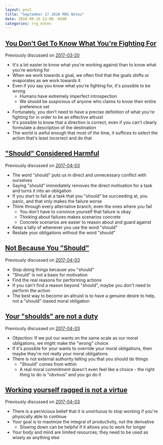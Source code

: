 ```yaml
---
layout: post
title: "September 17 2018 RRG Notes"
date: 2018-09-16 12:00 -0500
categories: rrg_notes
---
```


## [You Don't Get To Know What You're Fighting For](http://mindingourway.com/you-dont-get-t/)

Previously discussed on [2017-03-20](https://palegreendot.net/rrg_notes/2017/03/20/rrg-reading-notes.html#you-dont-get-to-know-what-youre-fighting-for)

* It's a lot easier to know what you're working against than to know what you're working for
* When we work towards a goal, we often find that the goals shifts or evaporates as we work towards it
* Even if you say you know what you're fighting for, it's possible to be wrong
  * Humans have extremely imperfect introspection
  * We should be suspicious of anyone who claims to know their entire preference set
* Fortunately, you don't need to have a precise definition of what you're fighting for in order to be an effective altruist
* It's possible to know that a direction is correct, even if you can't clearly formulate a description of the destination
* The world is awful enough that most of the time, it suffices to select the action that's least incorrect and do that

## ["Should" Considered Harmful](http://mindingourway.com/should-considered-harmful/)

Previously discussed on [2017-04-03](https://palegreendot.net/rrg_notes/2017/04/03/rrg-reading-notes.html#should-considered-harmful)

* The word "should" puts us in direct and unnecessary conflict with ourselves
* Saying "should" immediately removes the direct motivation for a task and turns it into an obligation
* If you start to fail at a task that you "should" be succeeding at, you panic, and that only makes the failure worse
* Think through every alternative branch, even the ones where you fail
	- You don't have to convince yourself that failure is okay
	- Thinking about failures makes scenarios concrete
	- Concrete scenarios are easier to reason about and guard against
* Keep a tally of whenever you use the word "should"
* Restate your obligations without the word "should"

## [Not Because You "Should"](http://mindingourway.com/not-because-you-should/)

Previously discussed on [2017-04-03](https://palegreendot.net/rrg_notes/2017/04/03/rrg-reading-notes.html#not-because-you-should)

* Stop doing things because you "should"
* "Should" is not a basis for motivation
* Find the real reasons for performing actions
* If you can't find a reason beyond "should", maybe you don't need to perform the action
* The best way to become an altruist is to have a genuine desire to help, not a "should"-based moral obligation

## [Your "shoulds" are not a duty](http://mindingourway.com/shoulds-are-not-a-duty/)

Previously discussed on [2017-04-03](https://palegreendot.net/rrg_notes/2017/04/03/rrg-reading-notes.html#your-shoulds-are-not-a-duty)

* Objection: If we put our wants on the same scale as our moral obligations, we might make the "wrong" choice
* If it's possible for your wants to override your moral obligations, then maybe they're not really your moral obligations
* There is not external authority telling you that you should do things
  * "Should" comes from within
  * A real moral commitment doesn't even feel like a choice - the right thing to do is "obvious" and you go do it

## [Working yourself ragged is not a virtue](http://mindingourway.com/stop-before-you-drop/)

Previously discussed on [2017-04-03](https://palegreendot.net/rrg_notes/2017/04/03/rrg-reading-notes.html#working-yourself-ragged-is-not-a-virtue)

* There is a pernicious belief that it is unvirtuous to stop working if you're physically able to continue
* Your goal is to maximize the integral of productivity, not the derivative
	- Slowing down can be helpful if it allows you to work for longer
* Your body and mind are limited resources; they need to be used as wisely as anything else
